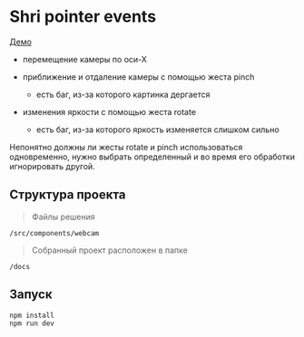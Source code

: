 # Shri pointer events

[Демо](https://devsnice.github.io/shri-pointer-events/)

+ перемещение камеры по оси-Х
+ приближение и отдаление камеры с помощью жеста pinch
  - есть баг, из-за которого картинка дергается
  
+ изменения яркости с помощью жеста rotate
  - есть баг, из-за которого яркость изменяется слишком сильно
  
 Непонятно должны ли жесты rotate и pinch использоваться одновременно, нужно выбрать определенный и во время его обработки игнорировать другой.


## Структура проекта

> Файлы решения
```
/src/components/webcam
```

> Собранный проект расположен в папке

```
/docs
```

## Запуск

```
npm install
npm run dev
```
